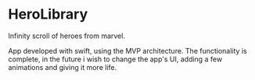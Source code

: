 # HeroLibrary

Infinity scroll of heroes from marvel.

App developed with swift, using the MVP architecture.
The functionality is complete, in the future i wish to change the app's UI, adding a few animations and giving it more life.
